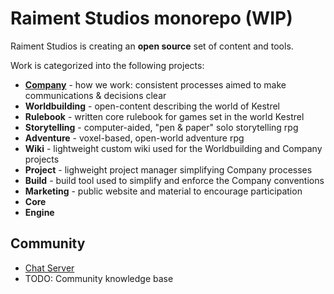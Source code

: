 # Raiment Studios monorepo (WIP)

Raiment Studios is creating an **open source** set of content and tools. 

Work is categorized into the following projects:

* [**Company**](source/projects/company) - how we work: consistent processes aimed to make communications & decisions clear
* **Worldbuilding** - open-content describing the world of Kestrel
* **Rulebook** - written core rulebook for games set in the world Kestrel
* **Storytelling** - computer-aided, "pen & paper" solo storytelling rpg
* **Adventure** - voxel-based, open-world adventure rpg
* **Wiki** - lightweight custom wiki used for the Worldbuilding and Company projects
* **Project** - lighweight project manager simplifying Company processes
* **Build** - build tool used to simplify and enforce the Company conventions
* **Marketing** - public website and material to encourage participation
* **Core**
* **Engine**


## Community

* [Chat Server](https://raiment-studios.zulipchat.com/)
* TODO: Community knowledge base
